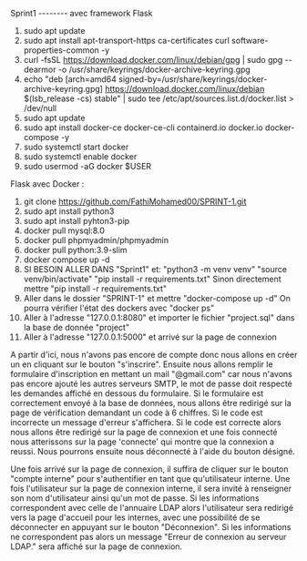 Sprint1 -------- avec framework Flask

1. sudo apt update
2. sudo apt install apt-transport-https ca-certificates curl software-properties-common -y
3. curl -fsSL https://download.docker.com/linux/debian/gpg | sudo gpg --dearmor -o /usr/share/keyrings/docker-archive-keyring.gpg
4. echo "deb [arch=amd64 signed-by=/usr/share/keyrings/docker-archive-keyring.gpg] https://download.docker.com/linux/debian $(lsb_release -cs) stable" | sudo tee /etc/apt/sources.list.d/docker.list > /dev/null
5. sudo apt update
6. sudo apt install docker-ce docker-ce-cli containerd.io docker.io docker-compose -y
7. sudo systemctl start docker
8. sudo systemctl enable docker
9. sudo usermod -aG docker $USER


Flask avec Docker :
1. git clone https://github.com/FathiMohamed00/SPRINT-1.git
2. sudo apt install python3
3. sudo apt install pyhton3-pip
4. docker pull mysql:8.0
5. docker pull phpmyadmin/phpmyadmin
6. docker pull python:3.9-slim
7. docker compose up -d
8. SI BESOIN ALLER DANS "Sprint1" et: "python3 -m venv venv"
                                      "source venv/bin/activate"
                                      "pip install -r requirements.txt"
  Sinon directement mettre "pip install -r requirements.txt"
9. Aller dans le dossier "SPRINT-1" et mettre "docker-compose up -d"
   On pourra vérifier l'état des dockers avec "docker ps"
10. Aller à l'adresse "127.0.0.1:8080" et importer le fichier "project.sql" dans la base de donnée "project"
11. Aller à l'adresse "127.0.0.1:5000" et arrivé sur la page de connexion

  A partir d'ici, nous n'avons pas encore de compte donc nous allons en créer un en cliquant sur le bouton "s'inscrire". Ensuite nous allons remplir le formulaire d'inscription en mettant un mail "@gmail.com" car nous n'avons pas encore ajouté les autres serveurs SMTP, le mot de passe doit respecté les demandes affiché en dessous du formulaire. Si le formulaire est correctement envoyé à la base de données, nous allons être redirigé sur la page de vérification demandant un code à 6 chiffres. Si le code est incorrecte un message d'erreur s'affichera. Si le code est correcte alors nous allons être redirigé sur la page de connexion et une fois connecté nous atterissons sur la page 'connecte' qui montre que la connexion a reussi. Nous pourrons ensuite nous déconnecté à l'aide du bouton désigné.

  Une fois arrivé sur la page de connexion, il suffira de cliquer sur le bouton "compte interne" pour s'authentifier en tant que qu'utilisateur interne. Une fois l'utilisateur sur la page de connexion interne, il sera invité à renseigner son nom d'utilisateur ainsi qu'un mot de passe. Si les informations correspondent avec celle de l'annuaire LDAP alors l'utilisateur sera redirigé vers la page d'accueil pour les internes, avec une possibilité de se déconnecter en appuyant sur le bouton "Déconnexion". Si les informations ne correspondent pas alors un message "Erreur de connexion au serveur LDAP." sera affiché sur la page de connexion. 
